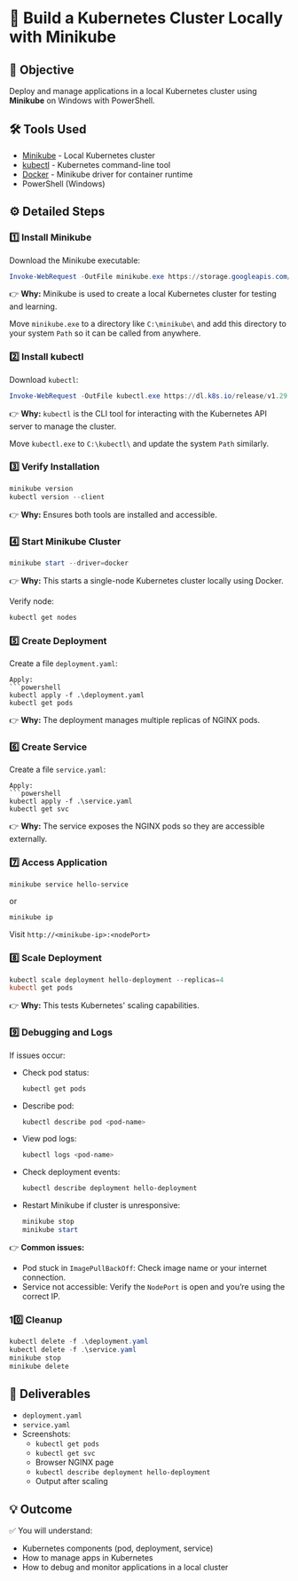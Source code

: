 
# 🚀 Build a Kubernetes Cluster Locally with Minikube

## 📌 Objective
Deploy and manage applications in a local Kubernetes cluster using **Minikube** on Windows with PowerShell.

## 🛠 Tools Used
- [Minikube](https://minikube.sigs.k8s.io/docs/) - Local Kubernetes cluster
- [kubectl](https://kubernetes.io/docs/tasks/tools/) - Kubernetes command-line tool
- [Docker](https://www.docker.com/) - Minikube driver for container runtime
- PowerShell (Windows)

## ⚙ Detailed Steps

### 1️⃣ Install Minikube
Download the Minikube executable:
```powershell
Invoke-WebRequest -OutFile minikube.exe https://storage.googleapis.com/minikube/releases/latest/minikube-windows-amd64.exe
```
👉 **Why:** Minikube is used to create a local Kubernetes cluster for testing and learning.

Move `minikube.exe` to a directory like `C:\minikube\` and add this directory to your system `Path` so it can be called from anywhere.

### 2️⃣ Install kubectl
Download `kubectl`:
```powershell
Invoke-WebRequest -OutFile kubectl.exe https://dl.k8s.io/release/v1.29.0/bin/windows/amd64/kubectl.exe
```
👉 **Why:** `kubectl` is the CLI tool for interacting with the Kubernetes API server to manage the cluster.

Move `kubectl.exe` to `C:\kubectl\` and update the system `Path` similarly.

### 3️⃣ Verify Installation
```powershell
minikube version
kubectl version --client
```
👉 **Why:** Ensures both tools are installed and accessible.

### 4️⃣ Start Minikube Cluster
```powershell
minikube start --driver=docker
```
👉 **Why:** This starts a single-node Kubernetes cluster locally using Docker.

Verify node:
```powershell
kubectl get nodes
```

### 5️⃣ Create Deployment
Create a file `deployment.yaml`:
```
Apply:
```powershell
kubectl apply -f .\deployment.yaml
kubectl get pods
```
👉 **Why:** The deployment manages multiple replicas of NGINX pods.

### 6️⃣ Create Service
Create a file `service.yaml`:

```
Apply:
```powershell
kubectl apply -f .\service.yaml
kubectl get svc
```
👉 **Why:** The service exposes the NGINX pods so they are accessible externally.

### 7️⃣ Access Application
```powershell
minikube service hello-service
```
or
```powershell
minikube ip
```
Visit `http://<minikube-ip>:<nodePort>`

### 8️⃣ Scale Deployment
```powershell
kubectl scale deployment hello-deployment --replicas=4
kubectl get pods
```
👉 **Why:** This tests Kubernetes' scaling capabilities.

### 9️⃣ Debugging and Logs
If issues occur:
- Check pod status:
  ```powershell
  kubectl get pods
  ```
- Describe pod:
  ```powershell
  kubectl describe pod <pod-name>
  ```
- View pod logs:
  ```powershell
  kubectl logs <pod-name>
  ```
- Check deployment events:
  ```powershell
  kubectl describe deployment hello-deployment
  ```
- Restart Minikube if cluster is unresponsive:
  ```powershell
  minikube stop
  minikube start
  ```

👉 **Common issues:**  
- Pod stuck in `ImagePullBackOff`: Check image name or your internet connection.  
- Service not accessible: Verify the `NodePort` is open and you’re using the correct IP.

### 10️⃣ Cleanup
```powershell
kubectl delete -f .\deployment.yaml
kubectl delete -f .\service.yaml
minikube stop
minikube delete
```

## 📸 Deliverables
- `deployment.yaml`
- `service.yaml`
- Screenshots:
  - `kubectl get pods`
  - `kubectl get svc`
  - Browser NGINX page
  - `kubectl describe deployment hello-deployment`
  - Output after scaling

## 💡 Outcome
✅ You will understand:
- Kubernetes components (pod, deployment, service)
- How to manage apps in Kubernetes
- How to debug and monitor applications in a local cluster
